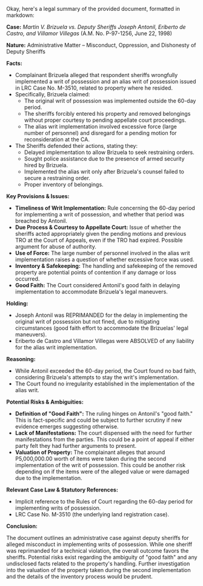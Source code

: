 Okay, here's a legal summary of the provided document, formatted in markdown:

**Case:** *Martin V. Brizuela vs. Deputy Sheriffs Joseph Antonil, Eriberto de Castro, and Villamor Villegas* (A.M. No. P-97-1256, June 22, 1998)

**Nature:** Administrative Matter – Misconduct, Oppression, and Dishonesty of Deputy Sheriffs

**Facts:**

*   Complainant Brizuela alleged that respondent sheriffs wrongfully implemented a writ of possession and an alias writ of possession issued in LRC Case No. M-3510, related to property where he resided.
*   Specifically, Brizuela claimed:
    *   The original writ of possession was implemented outside the 60-day period.
    *   The sheriffs forcibly entered his property and removed belongings without proper courtesy to pending appellate court proceedings.
    *   The alias writ implementation involved excessive force (large number of personnel) and disregard for a pending motion for reconsideration at the CA.
*   The Sheriffs defended their actions, stating they:
    *   Delayed implementation to allow Brizuela to seek restraining orders.
    *   Sought police assistance due to the presence of armed security hired by Brizuela.
    *   Implemented the alias writ only after Brizuela's counsel failed to secure a restraining order.
    *   Proper inventory of belongings.

**Key Provisions & Issues:**

*   **Timeliness of Writ Implementation:** Rule concerning the 60-day period for implementing a writ of possession, and whether that period was breached by Antonil.
*   **Due Process & Courtesy to Appellate Court:**  Issue of whether the sheriffs acted appropriately given the pending motions and previous TRO at the Court of Appeals, even if the TRO had expired.  Possible argument for abuse of authority.
*   **Use of Force:**  The large number of personnel involved in the alias writ implementation raises a question of whether excessive force was used.
*   **Inventory & Safekeeping:**  The handling and safekeeping of the removed property are potential points of contention if any damage or loss occurred.
*   **Good Faith:** The Court considered Antonil's good faith in delaying implementation to accommodate Brizuela's legal maneuvers.

**Holding:**

*   Joseph Antonil was REPRIMANDED for the delay in implementing the original writ of possession but not fined, due to mitigating circumstances (good faith effort to accommodate the Brizuelas' legal maneuvers).
*   Eriberto de Castro and Villamor Villegas were ABSOLVED of any liability for the alias writ implementation.

**Reasoning:**

*   While Antonil exceeded the 60-day period, the Court found no bad faith, considering Brizuela's attempts to stay the writ's implementation.
*   The Court found no irregularity established in the implementation of the alias writ.

**Potential Risks & Ambiguities:**

*   **Definition of "Good Faith":**  The ruling hinges on Antonil's "good faith."  This is fact-specific and could be subject to further scrutiny if new evidence emerges suggesting otherwise.
*   **Lack of Manifestations:**  The court dispensed with the need for further manifestations from the parties. This could be a point of appeal if either party felt they had further arguments to present.
*   **Valuation of Property:**  The complainant alleges that around P5,000,000.00 worth of items were taken during the second implementation of the writ of possession. This could be another risk depending on if the items were of the alleged value or were damaged due to the implementation.

**Relevant Case Law & Statutory References:**

*   Implicit reference to the Rules of Court regarding the 60-day period for implementing writs of possession.
*   LRC Case No. M-3510 (the underlying land registration case).

**Conclusion:**

The document outlines an administrative case against deputy sheriffs for alleged misconduct in implementing writs of possession. While one sheriff was reprimanded for a technical violation, the overall outcome favors the sheriffs. Potential risks exist regarding the ambiguity of "good faith" and any undisclosed facts related to the property's handling. Further investigation into the valuation of the property taken during the second implementation and the details of the inventory process would be prudent.
